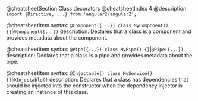 @cheatsheetSection
Class decorators
@cheatsheetIndex 4
@description
`import {Directive, ...} from 'angular2/angular2';`

@cheatsheetItem
syntax:
`@Component({...})
class MyComponent() {}`|`@Component({...})`
description:
Declares that a class is a component and provides metadata about the component.

@cheatsheetItem
syntax:
`@Pipe({...})
class MyPipe() {}`|`@Pipe({...})`
description:
Declares that a class is a pipe and provides metadata about the pipe.

@cheatsheetItem
syntax:
`@Injectable()
class MyService() {}`|`@Injectable()`
description:
Declares that a class has dependencies that should be injected into the constructor when the dependency
injector is creating an instance of this class.